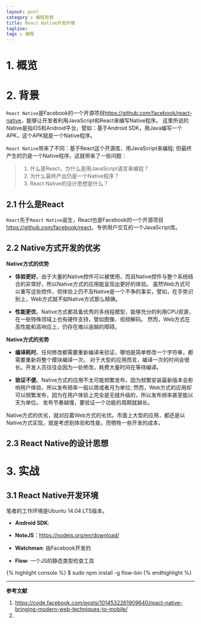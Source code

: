 ```yaml
---
layout: post
category : 编程思想
title: React Native开发环境
tagline:
tags : 编程
---
```


# 1. 概览

# 2. 背景

`React Native`是Facebook的一个开源项目<https://github.com/facebook/react-native>，能够让开发者利用JavaScript和React来编写Native程序。
这里所说的Native是指iOS和Android平台，譬如：基于Android SDK，用Java编写一个APK，这个APK就是一个Native程序。

`React Native`带来了不同：基于React这个开源库、用JavaScript来编程; 但最终产生的仍是一个Native程序。这就带来了一些问题：

> 1. 什么是React，为什么是用JavaScript语言来编程？
> 2. 为什么最终产出仍是一个Native程序？
> 3. React Native的设计思想是什么？

## 2.1 什么是React

`React`先于`React Native`诞生，React也是Facebook的一个开源项目<https://github.com/facebook/react>，专供用户交互的一个JavaScript库。


## 2.2 Native方式开发的优劣

**Native方式的优势**

- **体验更好**。由于大量的Native控件可以被使用，而且Native控件与整个系统结合的非常好，所以Native方式的应用能呈现出更好的体验。
  虽然Web方式可以重写这些控件，但体验上仍不及Native是一个不争的事实，譬如，在手势识别上，Web方式就不如Native方式那么精确。

- **性能更优**。Native方式都具备优秀的多线程模型，能够充分的利用CPU资源，在一些特殊领域上也有硬件支持，譬如图像、视频解码。
  然而，Web方式在高性能和高响应上，仍存在难以逾越的障碍。

**Native方式的劣势**

- **编译耗时**。任何修改都需要重新编译来验证，哪怕是简单修改一个字符串，都需要重新将整个模块编译一次。
  对于大型的应用而言，编译一次的时间会很长。开发人员往往会因为一处修改，耗费大量时间在等待编译。

- **验证不便**。Native方式的应用不太可能频繁发布，因为频繁安装最新版本会影响用户体验，所以发布频率一般以周或者月为单位;
  然而，Web方式的应用却可以频繁发布，因为在用户体验上完全是无缝升级的，所以发布频率甚至能以天为单位。
  发布节奏越慢，要验证一个功能的周期就越长。

Native方式的优劣，就对应着Web方式的劣优。市面上大型的应用，都还是以Native方式实现，就是考虑到体验和性能，而牺牲一些开发的成本。

## 2.3 React Native的设计思想

# 3. 实战

## 3.1 React Native开发环境

笔者的工作环境是Ubuntu 14.04 LTS版本。

- **Android SDK**: 

- **NoteJS**：<https://nodejs.org/en/download/>

- **Watchman**: 由Facebook开发的

- **Flow**: 一个JS的静态类型检查工具

{% highlight console %}
$ sudo npm install -g flow-bin
{% endhighlight %}

---

**参考文献**

1. <https://code.facebook.com/posts/1014532261909640/react-native-bringing-modern-web-techniques-to-mobile/>
2. 